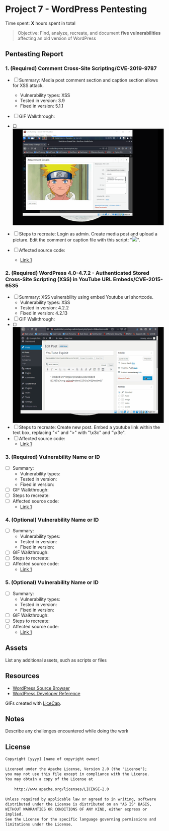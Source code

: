 # Project 7 - WordPress Pentesting

Time spent: **X** hours spent in total

> Objective: Find, analyze, recreate, and document **five vulnerabilities** affecting an old version of WordPress

## Pentesting Report

### 1. (Required) Comment Cross-Site Scripting/CVE-2019-9787 
  - [ ] Summary: Media post comment section and caption section allows for XSS attack.  
    - Vulnerability types: XSS
    - Tested in version: 3.9
    - Fixed in version: 5.1.1 
  - [ ] GIF Walkthrough: 
  - [ ] <img src="xssexploit.gif" width="800">

  - [ ] Steps to recreate: Login as admin. Create media post and upload a picture. Edit the comment or caption file with this script: "<IMG SRC="#" ONERROR="alert('XSS')"/>".
  - [ ] Affected source code:
    - [Link 1](https://github.com/WordPress/WordPress/commit/0292de60ec78c5a44956765189403654fe4d080b)
### 2. (Required) WordPress 4.0-4.7.2 - Authenticated Stored Cross-Site Scripting (XSS) in YouTube URL Embeds/CVE-2015-6535
  - [ ] Summary: XSS vulnerability using embed Youtube url shortcode.
    - Vulnerability types: XSS  
    - Tested in version: 4.2.2
    - Fixed in version: 4.2.13
  - [ ] GIF Walkthrough:
  - [ ] <img src="xssshortcode.gif" width="800">
  - [ ] Steps to recreate: Create new post. Embed a youtube link within the text box, replacing "<" and ">" with "\x3c" and "\x3e".
  - [ ] Affected source code:
    - [Link 1](https://github.com/WordPress/WordPress/commit/419c8d97ce8df7d5004ee0b566bc5e095f0a6ca8)
### 3. (Required) Vulnerability Name or ID
  - [ ] Summary: 
    - Vulnerability types:
    - Tested in version:
    - Fixed in version: 
  - [ ] GIF Walkthrough: 
  - [ ] Steps to recreate: 
  - [ ] Affected source code:
    - [Link 1](https://core.trac.wordpress.org/browser/tags/version/src/source_file.php)
### 4. (Optional) Vulnerability Name or ID
  - [ ] Summary: 
    - Vulnerability types:
    - Tested in version:
    - Fixed in version: 
  - [ ] GIF Walkthrough: 
  - [ ] Steps to recreate: 
  - [ ] Affected source code:
    - [Link 1](https://core.trac.wordpress.org/browser/tags/version/src/source_file.php)
### 5. (Optional) Vulnerability Name or ID
  - [ ] Summary: 
    - Vulnerability types:
    - Tested in version:
    - Fixed in version: 
  - [ ] GIF Walkthrough: 
  - [ ] Steps to recreate: 
  - [ ] Affected source code:
    - [Link 1](https://core.trac.wordpress.org/browser/tags/version/src/source_file.php) 

## Assets

List any additional assets, such as scripts or files

## Resources

- [WordPress Source Browser](https://core.trac.wordpress.org/browser/)
- [WordPress Developer Reference](https://developer.wordpress.org/reference/)

GIFs created with [LiceCap](http://www.cockos.com/licecap/).

## Notes

Describe any challenges encountered while doing the work

## License

    Copyright [yyyy] [name of copyright owner]

    Licensed under the Apache License, Version 2.0 (the "License");
    you may not use this file except in compliance with the License.
    You may obtain a copy of the License at

        http://www.apache.org/licenses/LICENSE-2.0

    Unless required by applicable law or agreed to in writing, software
    distributed under the License is distributed on an "AS IS" BASIS,
    WITHOUT WARRANTIES OR CONDITIONS OF ANY KIND, either express or implied.
    See the License for the specific language governing permissions and
    limitations under the License.
